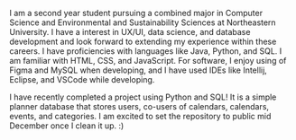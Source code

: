 
<!--
**atosques/atosques** is a ✨ _special_ ✨ repository because its `README.md` (this file) appears on your GitHub profile.

Here are some ideas to get you started:

- 🔭 I’m currently working on ...
- 🌱 I’m currently learning ...
- 👯 I’m looking to collaborate on ...
- 🤔 I’m looking for help with ...
- 💬 Ask me about ...
- 📫 How to reach me: ...
- 😄 Pronouns: ...
- ⚡ Fun fact: ...
-->

I am a second year student pursuing a combined major in Computer Science and Environmental and Sustainability Sciences at Northeastern University. I have a interest in UX/UI, data science, and database development and look forward to extending my experience within these careers. I have proficiencies with languages like Java, Python, and SQL. I am familiar with HTML, CSS, and JavaScript. For software, I enjoy using of Figma and MySQL  when developing, and I have used IDEs like Intellij, Eclipse, and VSCode while developing.

I have recently completed a project using Python and SQL! It is a simple planner database that stores users, co-users of calendars, calendars, events, and categories. I am excited to set the repository to public mid December once I clean it up. :)
